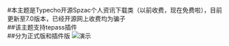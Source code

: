 #本主题是Typecho开源Spzac个人资讯下载类（以前收费，现在免费啦），目前更新至7.0版本，已经开源网上收费均为骗子
<br>##该主题支持tepass插件
<br>##分为正式版和插件版
![演示](https://user-images.githubusercontent.com/88904610/129405765-60087bdb-2198-4f1a-a6ab-7666a06e9aea.jpg)
